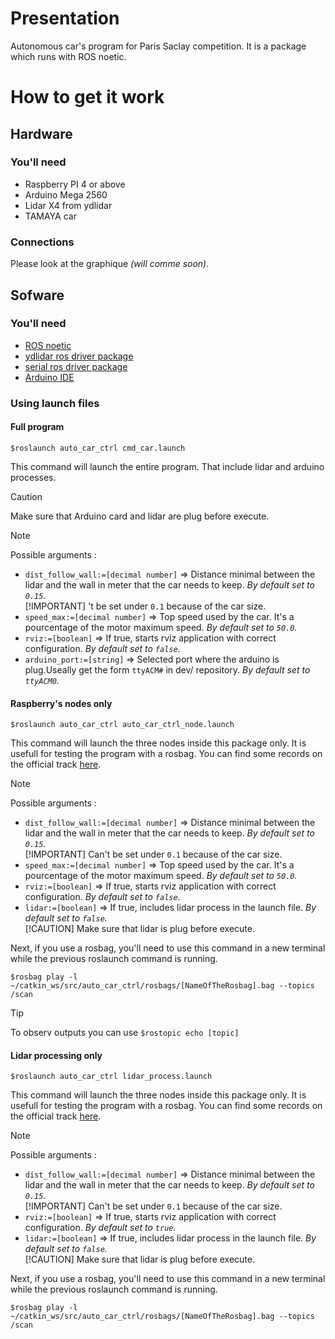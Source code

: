 # Presentation
Autonomous car's program for Paris Saclay competition. It is a package which runs with ROS noetic.


# How to get it work
## Hardware
### You'll need
- Raspberry PI 4 or above
- Arduino Mega 2560
- Lidar X4 from ydlidar
- TAMAYA car

### Connections
Please look at the graphique *(will comme soon)*.


## Sofware
### You'll need
- [ROS noetic](https://wiki.ros.org/ROS)
- [ydlidar ros driver package]()
- [serial ros driver package](https://github.com/ros-drivers/rosserial)
- [Arduino IDE](https://www.arduino.cc/en/software)

### Using launch files
#### Full program
```
$roslaunch auto_car_ctrl cmd_car.launch
```
This command will launch the entire program. That include lidar and arduino processes.
> [!CAUTION]  
> Make sure that Arduino card and lidar are plug before execute.

> [!NOTE]  
> Possible arguments :  
> - `dist_follow_wall:=[decimal number]` => Distance minimal between the lidar and the wall in meter that the car needs to keep. *By default set to `0.15`.*  
    [!IMPORTANT] 't be set under `0.1` because of the car size.
> - `speed_max:=[decimal number]` => Top speed used by the car. It's a pourcentage of the motor maximum speed. *By default set to `50.0`.*
> - `rviz:=[boolean]` => If true, starts rviz application with correct configuration. *By default set to `false`.*
> - `arduino_port:=[string]` => Selected port where the arduino is plug.Useally get the form `ttyACM#` in dev/ repository. *By default set to `ttyACM0`.*

#### Raspberry's nodes only
```
$roslaunch auto_car_ctrl auto_car_ctrl_node.launch
```
This command will launch the three nodes inside this package only. It is usefull for testing the program with a rosbag. You can find some records on the official track [here](./rosbag/).  
> [!NOTE]  
> Possible arguments :  
> - `dist_follow_wall:=[decimal number]` => Distance minimal between the lidar and the wall in meter that the car needs to keep. *By default set to `0.15`.*  
[!IMPORTANT] Can't be set under `0.1` because of the car size.
> - `speed_max:=[decimal number]` => Top speed used by the car. It's a pourcentage of the motor maximum speed. *By default set to `50.0`.*
> - `rviz:=[boolean]` => If true, starts rviz application with correct configuration. *By default set to `false`.*
> - `lidar:=[boolean]` => If true, includes lidar process in the launch file. *By default set to `false`.*  
[!CAUTION] Make sure that lidar is plug before execute.

Next, if you use a rosbag, you'll need to use this command in a new terminal while the previous roslaunch command is running.  
```
$rosbag play -l ~/catkin_ws/src/auto_car_ctrl/rosbags/[NameOfTheRosbag].bag --topics /scan
```

> [!TIP]  
> To observ outputs you can use ```$rostopic echo [topic]```

#### Lidar processing only
```
$roslaunch auto_car_ctrl lidar_process.launch
```
This command will launch the three nodes inside this package only. It is usefull for testing the program with a rosbag. You can find some records on the official track [here](./rosbag/).  
> [!NOTE]  
> Possible arguments :  
> - `dist_follow_wall:=[decimal number]` => Distance minimal between the lidar and the wall in meter that the car needs to keep. *By default set to `0.15`.*  
    [!IMPORTANT] Can't be set under `0.1` because of the car size.
> - `rviz:=[boolean]` => If true, starts rviz application with correct configuration. *By default set to `true`.*
> - `lidar:=[boolean]` => If true, includes lidar process in the launch file. *By default set to `false`.*  
    [!CAUTION] Make sure that lidar is plug before execute. 

Next, if you use a rosbag, you'll need to use this command in a new terminal while the previous roslaunch command is running.  
```
$rosbag play -l ~/catkin_ws/src/auto_car_ctrl/rosbags/[NameOfTheRosbag].bag --topics /scan
```
